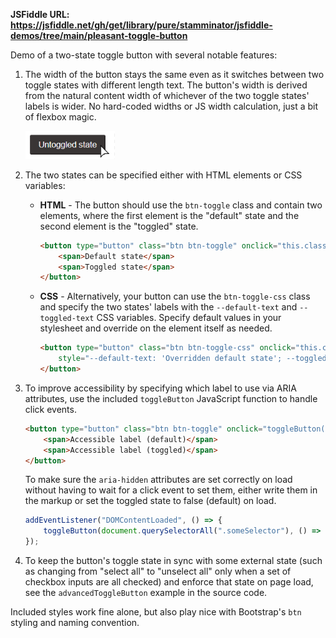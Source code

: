 **JSFiddle URL: https://jsfiddle.net/gh/get/library/pure/stamminator/jsfiddle-demos/tree/main/pleasant-toggle-button**

Demo of a two-state toggle button with several notable features:

1. The width of the button stays the same even as it switches between two toggle states with different length text. The button's width is derived from the natural content width of whichever of the two toggle states' labels is wider. No hard-coded widths or JS width calculation, just a bit of flexbox magic. 

    <img src="toggle-button.gif" width="143.2" />

2. The two states can be specified either with HTML elements or CSS variables:
    - **HTML** - The button should use the `btn-toggle` class and contain two elements, where the first element is the "default" state and the second element is the "toggled" state.
        ```html
        <button type="button" class="btn btn-toggle" onclick="this.classList.toggle('toggled')">
            <span>Default state</span>
            <span>Toggled state</span>
        </button>
        ```
    - **CSS** - Alternatively, your button can use the `btn-toggle-css` class and specify the two states' labels with the `--default-text` and `--toggled-text` CSS variables. Specify default values in your stylesheet and override on the element itself as needed.
        ```html
        <button type="button" class="btn btn-toggle-css" onclick="this.classList.toggle('toggled')"
            style="--default-text: 'Overridden default state'; --toggled-text: 'Overridden toggled state'">
        </button>
        ```
3. To improve accessibility by specifying which label to use via ARIA attributes, use the included `toggleButton` JavaScript function to handle click events.
    ```html
    <button type="button" class="btn btn-toggle" onclick="toggleButton(this)">
        <span>Accessible label (default)</span>
        <span>Accessible label (toggled)</span>
    </button>
    ```
    To make sure the `aria-hidden` attributes are set correctly on load without having to wait for a click event to set them, either write them in the markup or set the toggled state to false (default) on load.
    ```js
    addEventListener("DOMContentLoaded", () => {
        toggleButton(document.querySelectorAll(".someSelector"), () => false);
    });
    ```

4. To keep the button's toggle state in sync with some external state (such as changing from "select all" to "unselect all" only when a set of checkbox inputs are all checked) and enforce that state on page load, see the `advancedToggleButton` example in the source code.

Included styles work fine alone, but also play nice with Bootstrap's `btn` styling and naming convention.